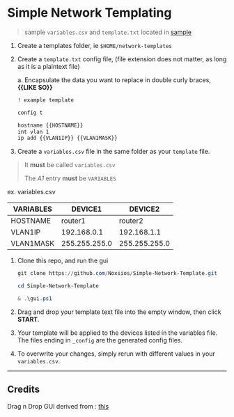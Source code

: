 # Simple Network Templating

> sample `variables.csv` and `template.txt` located in [sample](./sample)

1. Create a templates folder, ie `$HOME/network-templates`

1. Create a `template.txt` config file, (file extension does not matter, as long as it is a plaintext file)
   
    a. Encapsulate the data you want to replace in double curly braces, __{{LIKE SO}}__

    ```txt
    ! example template

    config t

    hostname {{HOSTNAME}}
    int vlan 1
    ip add {{VLAN1IP}} {{VLAN1MASK}}
    ```

2. Create a `variables.csv` file in the same folder as your `template` file.

> It **must** be called `variables.csv`
>
> The *A1* entry **must** be `VARIABLES`

ex. variables.csv

| VARIABLES | DEVICE1       | DEVICE2       |
| --------- | ------------- | ------------- |
| HOSTNAME  | router1       | router2       |
| VLAN1IP   | 192.168.0.1   | 192.168.1.1   |
| VLAN1MASK | 255.255.255.0 | 255.255.255.0 |

1. Clone this repo, and run the gui

    ```powershell
    git clone https://github.com/Noxsios/Simple-Network-Template.git

    cd Simple-Network-Template

    & .\gui.ps1
    ```

2. Drag and drop your template text file into the empty window, then click __START__.

3. Your template will be applied to the devices listed in the variables file.  The files ending in `_config` are the generated config files. 

4. To overwrite your changes, simply rerun with different values in your `variables.csv`.

---

## Credits

Drag n Drop GUI derived from : [this](https://github.com/rlv-dan/Tutorial-code/blob/master/A%20drag-and-drop%20GUI%20made%20with%20PowerShell/powershell-gui.ps1)
